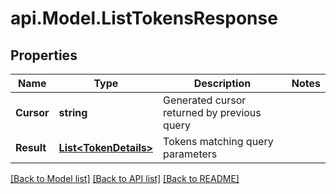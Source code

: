 # api.Model.ListTokensResponse

## Properties

Name | Type | Description | Notes
------------ | ------------- | ------------- | -------------
**Cursor** | **string** | Generated cursor returned by previous query | 
**Result** | [**List&lt;TokenDetails&gt;**](TokenDetails.md) | Tokens matching query parameters | 

[[Back to Model list]](../README.md#documentation-for-models) [[Back to API list]](../README.md#documentation-for-api-endpoints) [[Back to README]](../README.md)

